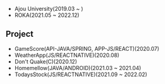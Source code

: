 - Ajou University(2019.03 ~ )  
- ROKA(2021.05 ~ 2022.12)  
    
## Project  
- GameScore(API-JAVA/SPRING, APP-JS/REACT)(2020.07)  
- WeatherApp(JS/REACTNATIVE)(2020.08)  
- Don't Quake(C)(2020.12)  
- Homemellow(JAVA/ANDROID)(2021.03 ~ 2021.04)  
- TodaysStock(JS/REACTNATIVE)(2021.09 ~ 2022.02)

<!--
**SYJoe/SYJoe** is a ✨ _special_ ✨ repository because its `README.md` (this file) appears on your GitHub profile.

Here are some ideas to get you started:

- 🔭 I’m currently working on ...
- 🌱 I’m currently learning ...
- 👯 I’m looking to collaborate on ...
- 🤔 I’m looking for help with ...
- 💬 Ask me about ...
- 📫 How to reach me: ...
- 😄 Pronouns: ...
- ⚡ Fun fact: ...
-->
